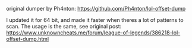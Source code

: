 

original dumper by Ph4nton: https://github.com/Ph4nton/lol-offset-dump

I updated it for 64 bit, and made it faster when theres a lot of patterns to scan.
The usage is the same, see original post: https://www.unknowncheats.me/forum/league-of-legends/386218-lol-offset-dump.html
